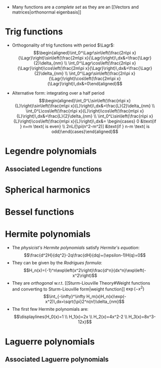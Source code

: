 - Many functions are a _complete set_ as they are an [[Vectors and matrices|orthonormal eigenbasis]]

# Trig functions
- Orthogonality of trig functions with period $\Lagr$:
$$\begin{aligned}\int_0^\Lagr\sin\left(\frac{2n\pi x}{\Lagr}\right)\sin\left(\frac{2m\pi x}{\Lagr}\right)\,dx&=\frac{\Lagr}{2}\delta_{nm} \\ \int_0^\Lagr\cos\left(\frac{2n\pi x}{\Lagr}\right)\cos\left(\frac{2m\pi x}{\Lagr}\right)\,dx&=\frac{\Lagr}{2}\delta_{nm}  \\ \int_0^\Lagr\sin\left(\frac{2n\pi x}{\Lagr}\right)\cos\left(\frac{2m\pi x}{\Lagr}\right)\,dx&=0\end{aligned}$$

- Alternative form: integrating over a half period
$$\begin{aligned}\int_0^L\sin\left(\frac{n\pi x}{L}\right)\sin\left(\frac{m\pi x}{L}\right)\,dx&=\frac{L}{2}\delta_{nm} \\ \int_0^L\cos\left(\frac{n\pi x}{L}\right)\cos\left(\frac{m\pi x}{L}\right)\,dx&=\frac{L}{2}\delta_{nm}  \\ \int_0^L\sin\left(\frac{n\pi x}{L}\right)\cos\left(\frac{m\pi x}{L}\right)\,dx&= \begin{cases} 0 &\text{if } n+m \text{ is even} \\ 2nL/[\pi(n^2-m^2)] &\text{if } n-m \text{ is odd}\end{cases}\end{aligned}$$


# Legendre polynomials


## Associated Legendre functions


# Spherical harmonics

# Bessel functions

# Hermite polynomials
- The _physicist's Hermite polynomials_ satisfy _Hermite's equation_:
$$\frac{d^2H}{dq^2}-2q\frac{dH}{dq}+(\epsilon-1)H(q)=0$$
- They can be given by the _Rodrigues formula_:
$$H_n(x)=(-1)^n\exp\left(x^2\right)\frac{d^n}{dx^n}\exp\left(-x^2\right)$$
- They are _orthogonal_ w.r.t. [[Sturm-Liouville Theory#Weight functions and converting to Sturm-Liouville form|weight function]] $\exp(-x^2)$
$$\int_{-\infty}^\infty H_m(x)H_n(x)\exp(-x^2)\,dx=\sqrt{\pi}2^n(n!)\delta_{nm}$$
- The first few Hermite polynomials are:
$$\displaylines{H_0(x)=1 \\ H_1(x)=2x \\ H_2(x)=4x^2-2 \\ H_3(x)=8x^3-12x}$$
# Laguerre polynomials

## Associated Laguerre polynomials
